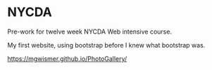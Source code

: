 # NYCDA
Pre-work for twelve week NYCDA Web intensive course.

My first website, using bootstrap before I knew what bootstrap was. 

https://mgwismer.github.io/PhotoGallery/
